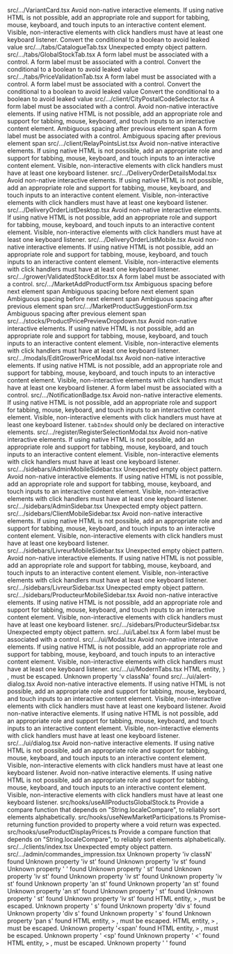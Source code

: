 src/.../VariantCard.tsx
Avoid non-native interactive elements. If using native HTML is not possible, add an appropriate role and support for tabbing, mouse, keyboard, and touch inputs to an interactive content element.
Visible, non-interactive elements with click handlers must have at least one keyboard listener.
Convert the conditional to a boolean to avoid leaked value
src/.../tabs/CatalogueTab.tsx
Unexpected empty object pattern.
src/.../tabs/GlobalStockTab.tsx
A form label must be associated with a control.
A form label must be associated with a control.
Convert the conditional to a boolean to avoid leaked value
src/.../tabs/PriceValidationTab.tsx
A form label must be associated with a control.
A form label must be associated with a control.
Convert the conditional to a boolean to avoid leaked value
Convert the conditional to a boolean to avoid leaked value
src/.../client/CityPostalCodeSelector.tsx
A form label must be associated with a control.
Avoid non-native interactive elements. If using native HTML is not possible, add an appropriate role and support for tabbing, mouse, keyboard, and touch inputs to an interactive content element.
Ambiguous spacing after previous element span
A form label must be associated with a control.
Ambiguous spacing after previous element span
src/.../client/RelayPointsList.tsx
Avoid non-native interactive elements. If using native HTML is not possible, add an appropriate role and support for tabbing, mouse, keyboard, and touch inputs to an interactive content element.
Visible, non-interactive elements with click handlers must have at least one keyboard listener.
src/.../DeliveryOrderDetailsModal.tsx
Avoid non-native interactive elements. If using native HTML is not possible, add an appropriate role and support for tabbing, mouse, keyboard, and touch inputs to an interactive content element.
Visible, non-interactive elements with click handlers must have at least one keyboard listener.
src/.../DeliveryOrderListDesktop.tsx
Avoid non-native interactive elements. If using native HTML is not possible, add an appropriate role and support for tabbing, mouse, keyboard, and touch inputs to an interactive content element.
Visible, non-interactive elements with click handlers must have at least one keyboard listener.
src/.../DeliveryOrderListMobile.tsx
Avoid non-native interactive elements. If using native HTML is not possible, add an appropriate role and support for tabbing, mouse, keyboard, and touch inputs to an interactive content element.
Visible, non-interactive elements with click handlers must have at least one keyboard listener.
src/.../grower/ValidatedStockEditor.tsx
A form label must be associated with a control.
src/.../MarketAddProductForm.tsx
Ambiguous spacing before next element span
Ambiguous spacing before next element span
Ambiguous spacing before next element span
Ambiguous spacing after previous element span
src/.../MarketProductSuggestionForm.tsx
Ambiguous spacing after previous element span
src/.../stocks/ProductPricePreviewDropdown.tsx
Avoid non-native interactive elements. If using native HTML is not possible, add an appropriate role and support for tabbing, mouse, keyboard, and touch inputs to an interactive content element.
Visible, non-interactive elements with click handlers must have at least one keyboard listener.
src/.../modals/EditGrowerPriceModal.tsx
Avoid non-native interactive elements. If using native HTML is not possible, add an appropriate role and support for tabbing, mouse, keyboard, and touch inputs to an interactive content element.
Visible, non-interactive elements with click handlers must have at least one keyboard listener.
A form label must be associated with a control.
src/.../NotificationBadge.tsx
Avoid non-native interactive elements. If using native HTML is not possible, add an appropriate role and support for tabbing, mouse, keyboard, and touch inputs to an interactive content element.
Visible, non-interactive elements with click handlers must have at least one keyboard listener.
`tabIndex` should only be declared on interactive elements.
src/.../register/RegisterSelectionModal.tsx
Avoid non-native interactive elements. If using native HTML is not possible, add an appropriate role and support for tabbing, mouse, keyboard, and touch inputs to an interactive content element.
Visible, non-interactive elements with click handlers must have at least one keyboard listener.
src/.../sidebars/AdminMobileSidebar.tsx
Unexpected empty object pattern.
Avoid non-native interactive elements. If using native HTML is not possible, add an appropriate role and support for tabbing, mouse, keyboard, and touch inputs to an interactive content element.
Visible, non-interactive elements with click handlers must have at least one keyboard listener.
src/.../sidebars/AdminSidebar.tsx
Unexpected empty object pattern.
src/.../sidebars/ClientMobileSidebar.tsx
Avoid non-native interactive elements. If using native HTML is not possible, add an appropriate role and support for tabbing, mouse, keyboard, and touch inputs to an interactive content element.
Visible, non-interactive elements with click handlers must have at least one keyboard listener.
src/.../sidebars/LivreurMobileSidebar.tsx
Unexpected empty object pattern.
Avoid non-native interactive elements. If using native HTML is not possible, add an appropriate role and support for tabbing, mouse, keyboard, and touch inputs to an interactive content element.
Visible, non-interactive elements with click handlers must have at least one keyboard listener.
src/.../sidebars/LivreurSidebar.tsx
Unexpected empty object pattern.
src/.../sidebars/ProducteurMobileSidebar.tsx
Avoid non-native interactive elements. If using native HTML is not possible, add an appropriate role and support for tabbing, mouse, keyboard, and touch inputs to an interactive content element.
Visible, non-interactive elements with click handlers must have at least one keyboard listener.
src/.../sidebars/ProducteurSidebar.tsx
Unexpected empty object pattern.
src/.../ui/Label.tsx
A form label must be associated with a control.
src/.../ui/Modal.tsx
Avoid non-native interactive elements. If using native HTML is not possible, add an appropriate role and support for tabbing, mouse, keyboard, and touch inputs to an interactive content element.
Visible, non-interactive elements with click handlers must have at least one keyboard listener.
src/.../ui/ModernTabs.tsx
HTML entity, `}` , must be escaped.
Unknown property 'v classNa' found
src/.../ui/alert-dialog.tsx
Avoid non-native interactive elements. If using native HTML is not possible, add an appropriate role and support for tabbing, mouse, keyboard, and touch inputs to an interactive content element.
Visible, non-interactive elements with click handlers must have at least one keyboard listener.
Avoid non-native interactive elements. If using native HTML is not possible, add an appropriate role and support for tabbing, mouse, keyboard, and touch inputs to an interactive content element.
Visible, non-interactive elements with click handlers must have at least one keyboard listener.
src/.../ui/dialog.tsx
Avoid non-native interactive elements. If using native HTML is not possible, add an appropriate role and support for tabbing, mouse, keyboard, and touch inputs to an interactive content element.
Visible, non-interactive elements with click handlers must have at least one keyboard listener.
Avoid non-native interactive elements. If using native HTML is not possible, add an appropriate role and support for tabbing, mouse, keyboard, and touch inputs to an interactive content element.
Visible, non-interactive elements with click handlers must have at least one keyboard listener.
src/hooks/useAllProductsGlobalStock.ts
Provide a compare function that depends on "String.localeCompare", to reliably sort elements alphabetically.
src/hooks/useNewMarketParticipations.ts
Promise-returning function provided to property where a void return was expected.
src/hooks/useProductDisplayPrices.ts
Provide a compare function that depends on "String.localeCompare", to reliably sort elements alphabetically.
src/.../clients/index.tsx
Unexpected empty object pattern.
src/.../admin/commandes_impression.tsx
Unknown property 'iv classN' found
Unknown property 'iv st' found
Unknown property 'iv st' found
Unknown property ' ' found
Unknown property ' st' found
Unknown property 'iv st' found
Unknown property 'iv st' found
Unknown property 'iv st' found
Unknown property 'an st' found
Unknown property 'an st' found
Unknown property 'an st' found
Unknown property ' st' found
Unknown property ' st' found
Unknown property 'iv st' found
HTML entity, `>` , must be escaped.
Unknown property ' s' found
Unknown property 'div s' found
Unknown property 'div s' found
Unknown property ' s' found
Unknown property 'pan s' found
HTML entity, `>` , must be escaped.
HTML entity, `>` , must be escaped.
Unknown property '<span' found
HTML entity, `>` , must be escaped.
Unknown property ' <sp' found
Unknown property ' <' found
HTML entity, `>` , must be escaped.
Unknown property ' ' found
